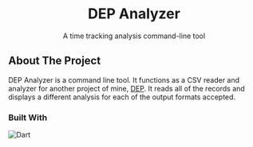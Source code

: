 <div align="center">

<h1 align="center">DEP Analyzer</h1>

  <p align="center">
    A time tracking analysis command-line tool
  </p>
</div>

## About The Project

DEP Analyzer is a command line tool. It functions as a CSV reader and analyzer for another project of mine, [DEP](https://github.com/GuilhermeAlecrim7K/dep). It reads all of the records and displays a different analysis for each of the output formats accepted.

### Built With
![Dart](https://img.shields.io/badge/dart-%230175C2.svg?style=for-the-badge&logo=dart&logoColor=white)

